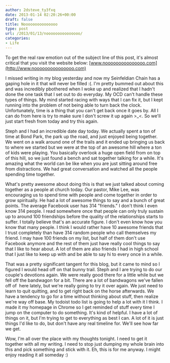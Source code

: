 ```yaml
---
author: 2dsteve_ty3fxq
date: 2013-01-14 02:20:26+00:00
draft: false
title: Nooooooooooooooo
type: post
url: /2013/01/13/nooooooooooooooo/
categories:
- Life
---
```


To get the real raw emotion out of the subject line of this post, it's almost critical that you visit the website below:
[www.nooooooooooooooo.com](http://www.nooooooooooooooo.com)

I missed writing in my blog yesterday and now my Seinfeldian Chain has a gaping hole in it that will never be filled :(. I'm pretty bummed out about this and was incredibly pbothered when I woke up and realized that I hadn't done the one task that I set out to do everyday. My OCD can't handle these types of things. My mind started racing with ways that I can fix it, but I kept running into the problem of not being able to turn back the clock. Unfortunately, time is a thing that you can't get back once it goes by. All I can do from here is try to make sure I don't screw it up again >_<. So we'll just start fresh from today and try this again.<!-- more -->

Steph and I had an incredible date day today. We actually spent a ton of time at Bond Park, the park up the road, and just enjoyed being together. We went on a walk around one of the trails and it ended up bringing us back to where we started but we were at the top of an awesome hill where a ton of kids were playing. You basically overlook a huge open field from on top of this hill, so we just found a bench and sat together talking for a while. It's amazing what the world can be like when you are just sitting around free from distractions. We had great conversation and watched all the people spending time together.

What's pretty awesome about doing this is that we just talked about coming together as a people at church today. Our pastor, Mike Lee, was encouraging us to spend time with people and come together in order to grow spiritually. He had a lot of awesome things to say and a bunch of great points. The average Facebook user has 314 "friends." I don't think I even know 314 people. I read somewhere once that people can only truly sustain up to around 100 friendships before the quality of the relationships starts to suffer. I totally believe that's an accurate figure. I don't even know how you know that many people. I think I would rather have 10 awesome friends that I trust completely than have 314 random people who call themselves my friend. I may have 100 friends on my list, but half of them don't use Facebook anymore and the rest of them just have really cool things to say that I like to hear about. A lot of them are also friends I had in high school that I just like to keep up with and be able to say hi to every once in a while.

That was a pretty significant tangent for this blog, but it came to mind so I figured I would head off on that bunny trail. Steph and I are trying to do our couple's devotions again. We were really good there for a little while but we fell off the bandwagon for a bit. There are a lot of bandwagons we've fallen off of  here lately, but we're really going to try it over again. We just need to learn to quit quitting, and to get right back on the horse afterwards. We have a tendency to go for a time without thinking about stuff, then realize we're way off base. My todoist todo list is going to help a lot with it I think. I made it my homepage in Chrome so I get reminded of stuff every time I jump on the computer to do something. It's kind of helpful. I have a lot of things on it, but I'm trying to get to everything as best I can. A lot of it is just things I'd like to do, but don't have any real timeline for. We'll see how far we get.

Wow, I'm all over the place with my thoughts tonight. I need to get it together with all my writing. I need to stop just dumping my whole brain into this and pick something and stick with it. Eh, this is for me anyway. I might enjoy reading it all someday :)
